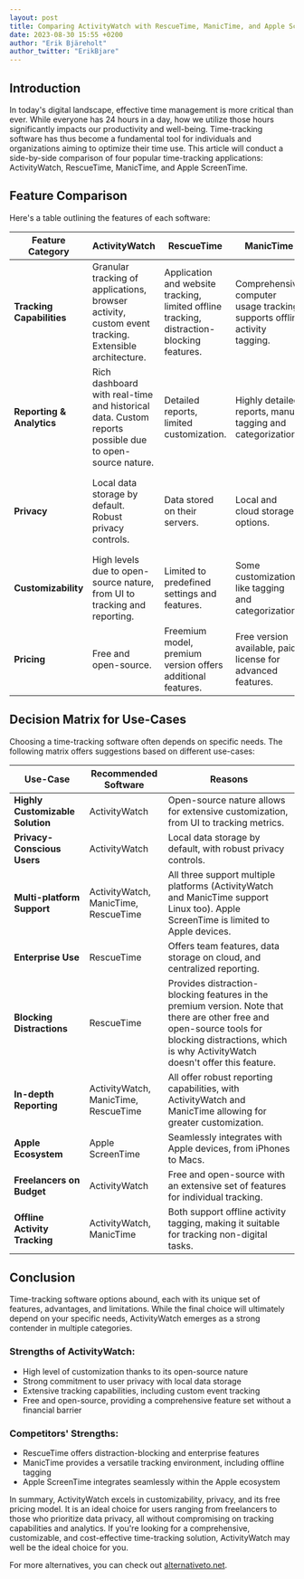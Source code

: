 ```yaml
---
layout: post
title: Comparing ActivityWatch with RescueTime, ManicTime, and Apple ScreenTime
date: 2023-08-30 15:55 +0200
author: "Erik Bjäreholt"
author_twitter: "ErikBjare"
---
```


## Introduction

In today's digital landscape, effective time management is more critical than ever. While everyone has 24 hours in a day, how we utilize those hours significantly impacts our productivity and well-being. Time-tracking software has thus become a fundamental tool for individuals and organizations aiming to optimize their time use. This article will conduct a side-by-side comparison of four popular time-tracking applications: ActivityWatch, RescueTime, ManicTime, and Apple ScreenTime. 

## Feature Comparison

Here's a table outlining the features of each software:

| Feature Category   | ActivityWatch                            | RescueTime                             | ManicTime                              | Apple ScreenTime                      |
|--------------------|------------------------------------------|----------------------------------------|----------------------------------------|---------------------------------------|
| **Tracking Capabilities**  | Granular tracking of applications, browser activity, custom event tracking. Extensible architecture.  | Application and website tracking, limited offline tracking, distraction-blocking features. | Comprehensive computer usage tracking, supports offline activity tagging. | Limited to Apple ecosystem; tracks applications and website usage. No custom event tracking.   |
| **Reporting & Analytics** | Rich dashboard with real-time and historical data. Custom reports possible due to open-source nature.  | Detailed reports, limited customization.  | Highly detailed reports, manual tagging and categorization.  | Basic reporting on screen time and app categories, little customization.  |
| **Privacy**          | Local data storage by default. Robust privacy controls.  | Data stored on their servers.  | Local and cloud storage options.  | Encrypted, on-device storage. Tightly integrated with Apple ecosystem.  |
| **Customizability**  | High levels due to open-source nature, from UI to tracking and reporting.  | Limited to predefined settings and features.  | Some customization like tagging and categorization.  | Minimal customization, focused on app limits and downtime.  |
| **Pricing**          | Free and open-source.  | Freemium model, premium version offers additional features.  | Free version available, paid license for advanced features.  | Free but limited to Apple devices.  |

## Decision Matrix for Use-Cases

Choosing a time-tracking software often depends on specific needs. The following matrix offers suggestions based on different use-cases:

| Use-Case                          | Recommended Software                         | Reasons                                                                                          |
|-----------------------------------|-----------------------------------------------|--------------------------------------------------------------------------------------------------|
| **Highly Customizable Solution**  | ActivityWatch                                 | Open-source nature allows for extensive customization, from UI to tracking metrics.              |
| **Privacy-Conscious Users**      | ActivityWatch                                 | Local data storage by default, with robust privacy controls.                                      |
| **Multi-platform Support**       | ActivityWatch,<br>ManicTime,<br>RescueTime          | All three support multiple platforms (ActivityWatch and ManicTime support Linux too). Apple ScreenTime is limited to Apple devices. |
| **Enterprise Use**               | RescueTime                                   | Offers team features, data storage on cloud, and centralized reporting.                           |
| **Blocking Distractions**        | RescueTime                                   | Provides distraction-blocking features in the premium version. Note that there are other free and open-source tools for blocking distractions, which is why ActivityWatch doesn't offer this feature.                                    |
| **In-depth Reporting**           | ActivityWatch,<br>ManicTime,<br>RescueTime          | All offer robust reporting capabilities, with ActivityWatch and ManicTime allowing for greater customization. |
| **Apple Ecosystem**              | Apple ScreenTime                              | Seamlessly integrates with Apple devices, from iPhones to Macs.                                   |
| **Freelancers on Budget**        | ActivityWatch                                 | Free and open-source with an extensive set of features for individual tracking.                   |
| **Offline Activity Tracking**    | ActivityWatch,<br>ManicTime                       | Both support offline activity tagging, making it suitable for tracking non-digital tasks.         |

## Conclusion

Time-tracking software options abound, each with its unique set of features, advantages, and limitations. While the final choice will ultimately depend on your specific needs, ActivityWatch emerges as a strong contender in multiple categories.

### Strengths of ActivityWatch:
- High level of customization thanks to its open-source nature
- Strong commitment to user privacy with local data storage
- Extensive tracking capabilities, including custom event tracking
- Free and open-source, providing a comprehensive feature set without a financial barrier

### Competitors' Strengths:
- RescueTime offers distraction-blocking and enterprise features
- ManicTime provides a versatile tracking environment, including offline tagging
- Apple ScreenTime integrates seamlessly within the Apple ecosystem

In summary, ActivityWatch excels in customizability, privacy, and its free pricing model. It is an ideal choice for users ranging from freelancers to those who prioritize data privacy, all without compromising on tracking capabilities and analytics. If you're looking for a comprehensive, customizable, and cost-effective time-tracking solution, ActivityWatch may well be the ideal choice for you.

For more alternatives, you can check out [alternativeto.net](https://alternativeto.net/software/activitywatch/).
